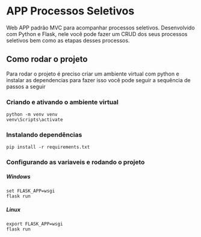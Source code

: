 # APP Processos Seletivos
Web APP padrão MVC para acompanhar processos seletivos. Desenvolvido com Python e Flask, nele você pode fazer um CRUD dos seus processos seletivos bem como as etapas desses processos.


## Como rodar o projeto

Para rodar o projeto é preciso criar um ambiente virtual com python e instalar as dependencias para fazer isso você pode seguir a sequência de passos a seguir

### Criando e ativando o ambiente virtual

    python -m venv venv
    venv\Scripts\activate

### Instalando dependências
    
    pip install -r requirements.txt

### Configurando as variaveis e rodando o projeto

##### Windows
    set FLASK_APP=wsgi
    flask run

##### Linux
    export FLASK_APP=wsgi
    flask run
